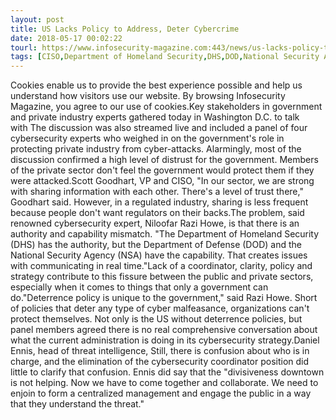 ```yaml
---
layout: post
title: US Lacks Policy to Address, Deter Cybercrime
date: 2018-05-17 00:02:22
tourl: https://www.infosecurity-magazine.com:443/news/us-lacks-policy-to-deter-cyber/
tags: [CISO,Department of Homeland Security,DHS,DOD,National Security Agency,NSA]
---
```

Cookies enable us to provide the best experience possible and help us understand how visitors use our website. By browsing Infosecurity Magazine, you agree to our use of cookies.Key stakeholders in government and private industry experts gathered today in Washington D.C. to talk with The discussion was also streamed live and included a panel of four cybersecurity experts who weighed in on the government's role in protecting private industry from cyber-attacks. Alarmingly, most of the discussion confirmed a high level of distrust for the government. Members of the private sector don't feel the government would protect them if they were attacked.Scott Goodhart, VP and CISO, "In our sector, we are strong with sharing information with each other. There's a level of trust there," Goodhart said. However, in a regulated industry, sharing is less frequent because people don't want regulators on their backs.The problem, said renowned cybersecurity expert, Niloofar Razi Howe, is that there is an authority and capability mismatch. "The Department of Homeland Security (DHS) has the authority, but the Department of Defense (DOD) and the National Security Agency (NSA) have the capability. That creates issues with communicating in real time."Lack of a coordinator, clarity, policy and strategy contribute to this fissure between the public and private sectors, especially when it comes to things that only a government can do."Deterrence policy is unique to the government," said Razi Howe. Short of policies that deter any type of cyber malfeasance, organizations can't protect themselves. Not only is the US without deterrence policies, but panel members agreed there is no real comprehensive conversation about what the current administration is doing in its cybersecurity strategy.Daniel Ennis, head of threat intelligence, Still, there is confusion about who is in charge, and the elimination of the cybersecurity coordinator position did little to clarify that confusion. Ennis did say that the "divisiveness downtown is not helping. Now we have to come together and collaborate. We need to enjoin to form a centralized management and engage the public in a way that they understand the threat."